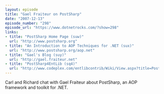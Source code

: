 ```yaml
---
layout: episode
title: "Gael Fraiteur on PostSharp"
date: "2007-12-13"
episode_number: "298"
episode_url: "https://www.dotnetrocks.com/?show=298"
links:
- title: "PostSharp Home Page (suw)"
  url: "http://www.postsharp.org"
- title: "An Introduction to AOP Techniques for .NET (sux)"
  url: "http://www.postsharp.org/aop.net"
- title: "Gael's Blog (suy)"
  url: "http://gael.fraiteur.net"
- title: "PostSharp4EntLib (sq4)"
  url: "http://www.codeplex.com/entlibcontrib/Wiki/View.aspx?title=PostSharp4EntLib"
---
```


Carl and Richard chat with Gael Fraiteur about PostSharp, an AOP framework and toolkit for .NET.
